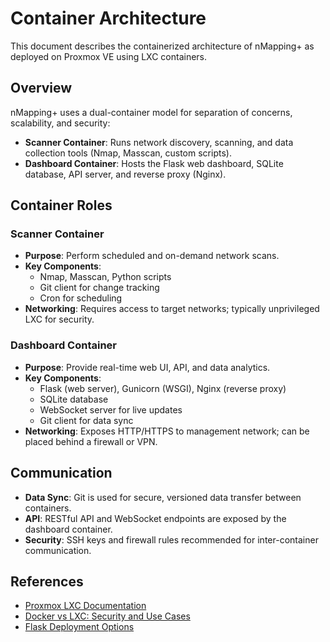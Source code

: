 # Container Architecture

This document describes the containerized architecture of nMapping+ as deployed on Proxmox VE using LXC containers.

## Overview

nMapping+ uses a dual-container model for separation of concerns, scalability, and security:

- **Scanner Container**: Runs network discovery, scanning, and data collection tools (Nmap, Masscan, custom scripts).
- **Dashboard Container**: Hosts the Flask web dashboard, SQLite database, API server, and reverse proxy (Nginx).

## Container Roles

### Scanner Container

- **Purpose**: Perform scheduled and on-demand network scans.
- **Key Components**:
  - Nmap, Masscan, Python scripts
  - Git client for change tracking
  - Cron for scheduling
- **Networking**: Requires access to target networks; typically unprivileged LXC for security.

### Dashboard Container

- **Purpose**: Provide real-time web UI, API, and data analytics.
- **Key Components**:
  - Flask (web server), Gunicorn (WSGI), Nginx (reverse proxy)
  - SQLite database
  - WebSocket server for live updates
  - Git client for data sync
- **Networking**: Exposes HTTP/HTTPS to management network; can be placed behind a firewall or VPN.

## Communication

- **Data Sync**: Git is used for secure, versioned data transfer between containers.
- **API**: RESTful API and WebSocket endpoints are exposed by the dashboard container.
- **Security**: SSH keys and firewall rules recommended for inter-container communication.

## References

- [Proxmox LXC Documentation](https://pve.proxmox.com/wiki/Linux_Container)
- [Docker vs LXC: Security and Use Cases](https://www.redhat.com/sysadmin/lxc-docker-containers)
- [Flask Deployment Options](https://flask.palletsprojects.com/en/latest/deploying/)
